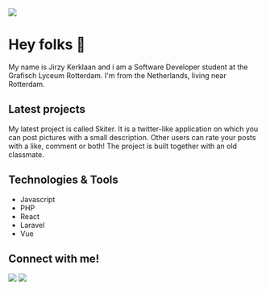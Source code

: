 <img src='https://87252.stu.sd-lab.nl/GitHub/GithubBanner.png' draggable='false'>
<h1>Hey folks 👋</h1>
<p>My name is Jirzy Kerklaan and i am a Software Developer student at the Grafisch Lyceum Rotterdam. I'm from the Netherlands, living near Rotterdam.</p>
<h2>Latest projects</h2>
<p>
  My latest project is called Skiter. It is a twitter-like application on which you can post pictures with a small description. Other users can rate your posts with a like, comment or both! The project is built together with an old classmate.
</p>
<h2>Technologies & Tools</h2>
<p>
  <ul>
    <li>Javascript</li>
    <li>PHP</li>
    <li>React</li>
    <li>Laravel</li>
    <li>Vue</li>
  </ul>
</p>
<h2>Connect with me!</h2>

[![](https://img.shields.io/badge/-@JirzyKerklaan-%23181717?style=flat-square&logo=github)](https://github.com/JirzyKerklaan)
[![](https://img.shields.io/badge/-Jirzy%20Kerklaan-blue?style=flat-square&logo=Linkedin&logoColor=white&link=www.linkedin.com/in/jirzy-kerklaan/)](www.linkedin.com/in/jirzy-kerklaan/)
